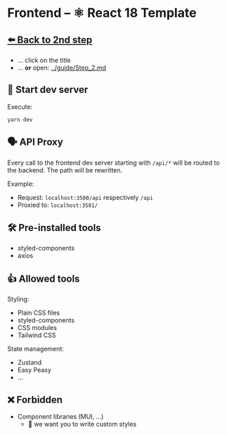 # Frontend – ⚛️ React 18 Template

## [⬅️ Back to 2nd step](../guide/Step_2.md)
- … click on the title
- … **or** open: [../guide/Step_2.md](../guide/Step_2.md)

## 🚀 Start dev server
Execute:
```
yarn dev
```

## 🗣 API Proxy
Every call to the frontend dev server starting with `/api/*` will be routed to the backend. The path will be rewritten.

Example:
- Request: `localhost:3500/api` respectively `/api`
- Proxied to: `localhost:3501/`

## 🛠 Pre-installed tools
- styled-components
- axios

## 👍 Allowed tools
Styling:
- Plain CSS files
- styled-components
- CSS modules
- Tailwind CSS

State management:
- Zustand
- Easy Peasy
- ...

## ❌ Forbidden
- Component libraries (MUI, ...)
  - 🙂 we want you to write custom styles